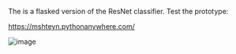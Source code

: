 The is a flasked version of the ResNet classifier. 
Test the prototype: 

https://mshteyn.pythonanywhere.com/

![image](https://github.com/mshteyn/house-classifier/assets/5659756/91a120c1-4d88-4c4e-99f3-88966dc88c17)
